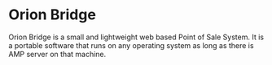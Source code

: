 # Orion Bridge
Orion Bridge is a small and lightweight web based Point of Sale System. It is a portable software that runs on any operating system as long as there is AMP server on that machine.
